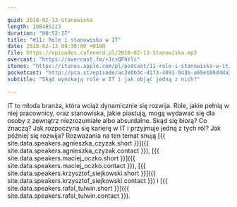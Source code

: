 ```yaml
---

guid: 2018-02-13-Stanowiska
length: 100485223
duration: "00:52:17"
title: "#11: Role i stanowiska w IT"
date: 2018-02-13 09:30:00 +0100
file: https://episodes.cafenerd.pl/2018-02-13-Stanowiska.mp3
overcast: "https://overcast.fm/+JcsQFhYlc"
itunes: "https://itunes.apple.com/pl/podcast/11-role-i-stanowiska-w-it/id1254959267?i=1000402091896&mt=2"
pocketcast: "http://pca.st/episode/ac2e0b3c-d1f3-4091-943b-a65e109d4da3"
subtitle: "Skąd wynikają role w IT i jak objąć jedną z nich?"

---
```


IT to młoda branża, która wciąż dynamicznie się rozwija. Role, jakie pełnią w niej pracownicy, oraz stanowiska, jakie piastują, mogą wydawać się dla osoby z zewnątrz niezrozumiałe albo absurdalne. Skąd się biorą? Co znaczą? Jak rozpoczyna się karierę w IT i przyjmuje jedną z tych ról? Jak później się rozwija? Rozważania na ten temat snują [{{ site.data.speakers.agnieszka_czyzak.short }}]({{ site.data.speakers.agnieszka_czyzak.contact }}), [{{ site.data.speakers.maciej_oczko.short }}]({{ site.data.speakers.maciej_oczko.contact }}), [{{ site.data.speakers.krzysztof_siejkowski.short }}]({{ site.data.speakers.krzysztof_siejkowski.contact }}) i [{{ site.data.speakers.rafal_tulwin.short }}]({{ site.data.speakers.rafal_tulwin.contact }}).
